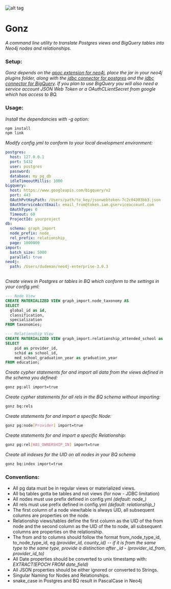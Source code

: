 ![alt tag](http://i.imgur.com/UPNp8lR.jpg?3)
# Gonz #

*A command line utility to translate Postgres views and BigQuery tables into Neo4j nodes and relationships.*

### Setup: ###

*Gonz depends on the [apoc extension for neo4j](https://github.com/neo4j-contrib/neo4j-apoc-procedures), place the jar in your neo4j plugins folder, along with the [jdbc connector for postgres](https://jdbc.postgresql.org/download.html) and the [jdbc connector for BigQuery](https://cloud.google.com/bigquery/partners/simba-beta-drivers). If you plan to use BigQuery you will also need a service account JSON Web Token or a OAuthCLientSecret from google which has access to BQ.*

### Usage: ###

*Install the dependancies with -g option:*
```bash
npm install
npm link
```

*Modify config.yml to conform to your local development environment:*

```yml
postgres:
  host: 127.0.0.1
  port: 5432
  user: postgres
  password: 
  database: my_pg_db
  idleTimeoutMillis: 1000
bigquery:
  host: https://www.googleapis.com/bigquery/v2
  port: 443
  OAuthPvtKeyPath: /Users/path/to_key/jsonwebtoken-7c2c04303bb3.json
  OAuthServiceAcctEmail: email_from@token.iam.gserviceaccount.com
  OAuthType: 0
  Timeout: 60
  ProjectId: yourproject
db:
  schema: graph_import
  node_prefix: node_
  rel_prefix: relationship_
  page: 1000000
import:
  batch_size: 5000
  parallel: true
neo4j:
  path: /Users/dudeman/neo4j-enterprise-3.0.3
   
```

*Create views in Postgres or tables in BQ which conform to the settings in your config.yml:*

```sql
--- Node View
CREATE MATERIALIZED VIEW graph_import.node_taxonomy AS 
SELECT 
  global_id as id, 
  classification, 
  specialization
FROM taxonomies;

--- Relationship View
CREATE MATERIALIZED VIEW graph_import.relationship_attended_school as 
SELECT
    pid as provider_id, 
    schid as school_id, 
    med_school_graduation_year as graduation_year 
FROM education; 
```

*Create cypher statements for and import all data from the views defined in the schema you defined:*

```bash
gonz pg:all import=true
```

*Create cypher statements for all rels in the BQ schema without importing:*

```bash
gonz bq:rels
```

*Create statements for and import a specific Node:*

```bash
gonz pg:node[Provider] import=true
```

*Create statements for and import a specific Relationship:*

```bash
gonz pg:rel[HAS_OWNERSHIP_IN] import=true
```

*Create all indexes for the UID on all nodes in your BQ schema*

```bash
gonz bq:index import=true
```

### Conventions: ###

* All pg data must be in regular views or materialized views. 
* All bq tables gotta be tables and not views (for now - JDBC limitation)
* All nodes must use prefix defined in config.yml *(default: node_)*
* All rels must use prefix defined in config.yml *(default: relationship_)*
* The first column of a node view/table is always UID, all subsequent columns are properties on the node. 
* Relationship views/tables define the first column as the UID of the from node and the second column as the UID of the to node, all subsequent columns are properties on the relationship.
* The from and to columns should follow the format from_node_type_id, to_node_type_id, eg *(provider_id, county_id) -- if it is from the same type to the same type, provide a distinction after _id - (provider_id_from, provider_id_to)*
* All Date properties should be converted to unix timestamp with: *EXTRACT(EPOCH FROM date_field)*
* All JSON properties should be either ignored or converted to Strings.
* Singular Naming for Nodes and Relationships.
* snake_case in Postgres and BQ result in PascalCase in Neo4j
